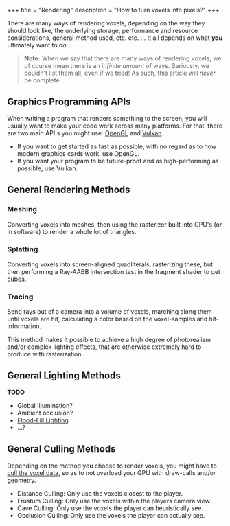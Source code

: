 +++
title = "Rendering"
description = "How to turn voxels into pixels?"
+++

There are many ways of rendering voxels, depending on the way they should look like, the underlying storage, performance and resource considerations, general method used, etc. etc. ... It all depends on what ***you*** ultimately want to *do*.

> **Note:**
> When we say that there are many ways of rendering voxels, we of course mean there is an *infinite amount* of ways.
> Seriously, we couldn't list them all, even if we tried! As such, this article will *never* be complete...

## Graphics Programming APIs

When writing a program that renders something to the screen,
you will usually want to make your code work across many platforms.
For that, there are two main API's you might use:
[OpenGL](/wiki/rendering/opengl) and [Vulkan](/wiki/rendering/vulkan).

- If you want to get started as fast as possible, with no regard as to how modern graphics cards work, use OpenGL.
- If you want your program to be future-proof and as high-performing as possible, use Vulkan.

## General Rendering Methods

### Meshing

Converting voxels into meshes, then using the rasterizer built into GPU's (or in software) to render a whole lot of triangles.

### Splatting

Converting voxels into screen-aligned quadliterals, rasterizing these, but then performing a Ray-AABB intersection test in the fragment shader to get cubes.

### Tracing

Send rays out of a camera into a volume of voxels, marching along them until voxels are hit, calculating a color based on the voxel-samples and hit-information.

This method makes it possible to achieve a high degree of photorealism and/or complex lighting effects, that are otherwise extremely hard to produce with rasterization.

## General Lighting Methods

**TODO**

- Global Illumination?
- Ambient occlusion?
- [Flood-Fill Lighting](https://web.archive.org/web/20210429192404/https://www.seedofandromeda.com/blogs/29-fast-flood-fill-lighting-in-a-blocky-voxel-game-pt-1)
- ...?

## General Culling Methods

Depending on the method you choose to render voxels,
you might have to [cull the voxel data](/wiki/rendering/culling),
so as to not overload your GPU with draw-calls and/or geometry.

- Distance Culling: Only use the voxels closest to the player.
- Frustum Culling: Only use the voxels within the players camera view.
- Cave Culling: Only use the voxels the player can heuristically see.
- Occlusion Culling: Only use the voxels the player can actually see.
